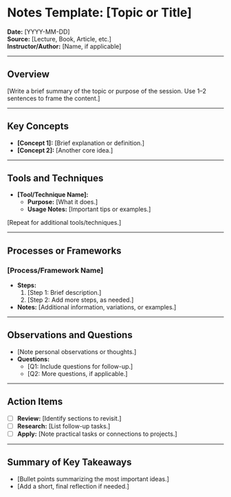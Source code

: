 # Notes Template: [Topic or Title]
**Date:** [YYYY-MM-DD]  
**Source:** [Lecture, Book, Article, etc.]  
**Instructor/Author:** [Name, if applicable]

---

## Overview
[Write a brief summary of the topic or purpose of the session. Use 1–2 sentences to frame the content.]

---

## Key Concepts
- **[Concept 1]:** [Brief explanation or definition.]
- **[Concept 2]:** [Another core idea.]

---

## Tools and Techniques
- **[Tool/Technique Name]:**  
  - **Purpose:** [What it does.]  
  - **Usage Notes:** [Important tips or examples.]  

[Repeat for additional tools/techniques.]

---

## Processes or Frameworks
### **[Process/Framework Name]**
- **Steps:**
  1. [Step 1: Brief description.]
  2. [Step 2: Add more steps, as needed.]
- **Notes:** [Additional information, variations, or examples.]

---

## Observations and Questions
- [Note personal observations or thoughts.]
- **Questions:**
  - [Q1: Include questions for follow-up.]
  - [Q2: More questions, if applicable.]

---

## Action Items
- [ ] **Review:** [Identify sections to revisit.]
- [ ] **Research:** [List follow-up tasks.]
- [ ] **Apply:** [Note practical tasks or connections to projects.]

---

## Summary of Key Takeaways
- [Bullet points summarizing the most important ideas.]
- [Add a short, final reflection if needed.]

